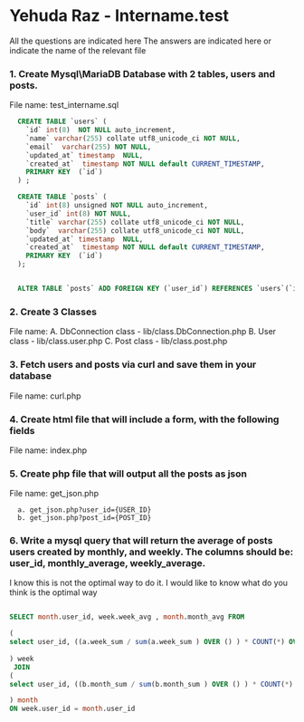 # Yehuda Raz - Intername.test
All the questions are indicated here The answers are indicated here or indicate the name of the relevant file


### 1. Create Mysql\MariaDB Database with 2 tables, users and posts. 
File name: test_intername.sql
```sql
  CREATE TABLE `users` (
    `id` int(8)  NOT NULL auto_increment,
    `name` varchar(255) collate utf8_unicode_ci NOT NULL,
    `email`  varchar(255) NOT NULL,
    `updated_at` timestamp  NULL,
    `created_at`  timestamp NOT NULL default CURRENT_TIMESTAMP,
    PRIMARY KEY  (`id`)
  ) ;

  CREATE TABLE `posts` (
    `id` int(8) unsigned NOT NULL auto_increment,
    `user_id` int(8) NOT NULL,
    `title` varchar(255) collate utf8_unicode_ci NOT NULL,
    `body`  varchar(255) collate utf8_unicode_ci NOT NULL,
    `updated_at` timestamp  NULL,
    `created_at`  timestamp NOT NULL default CURRENT_TIMESTAMP,
    PRIMARY KEY  (`id`)
  );


  ALTER TABLE `posts` ADD FOREIGN KEY (`user_id`) REFERENCES `users`(`id`) ON DELETE RESTRICT ON UPDATE RESTRICT;

```


### 2. Create 3 Classes
File name: 
    A. DbConnection class - lib/class.DbConnection.php
    B. User class - lib/class.user.php
    C. Post class   - lib/class.post.php




### 3. Fetch users and posts via curl and save them in your database
  File name:    curl.php


### 4. Create html file that will include a form, with the following fields
  File name:  index.php





### 5. Create php file that will output all the posts as json
File name: get_json.php

      a. get_json.php?user_id={USER_ID}
      b. get_json.php?post_id={POST_ID}


### 6. Write a mysql query that will return the average of posts users created by monthly, and weekly. The columns should be: user_id, monthly_average, weekly_average.


  I know this is not the optimal way to do it.
  I would like to know what do you think is the optimal way


```sql

SELECT month.user_id, week.week_avg , month.month_avg FROM

(
select user_id, ((a.week_sum / sum(a.week_sum ) OVER () ) * COUNT(*) OVER ()) AS week_avg from ( select user_id, count(created_at)as week_sum FROM posts WHERE yearweek(created_at) = yearweek(CURRENT_DATE()) group by user_id ) a 
  
) week 
 JOIN
(
select user_id, ((b.month_sum / sum(b.month_sum ) OVER () ) * COUNT(*) OVER ()) AS month_avg from ( select user_id, count(created_at)as month_sum FROM posts WHERE MONTH(created_at) = MONTH(CURRENT_DATE()) group by user_id ) b

) month
ON week.user_id = month.user_id


```

